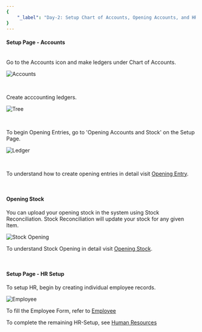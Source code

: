 ```yaml
---
{
	"_label": "Day-2: Setup Chart of Accounts, Opening Accounts, and HR"
}
---
```


#### Setup Page - Accounts
<br>
Go to the Accounts icon and make ledgers under Chart of Accounts.

![Accounts](img/seconddaysetup-accounts.png)

<br>


Create acccounting ledgers.

![Tree](img/seconddaysetup-tree.png)

<br>

To begin Opening Entries, go to 'Opening Accounts and Stock' on the Setup Page. 

![Ledger](img/seconddaysetup-accounts-jv.png)

<br>


To understand how to create opening entries in detail visit [Opening Entry](docs.user.setup.opening.html).

<br>

#### Opening Stock

You can upload your opening stock in the system using Stock Reconciliation. Stock Reconciliation will update your stock for any given Item. 

![Stock Opening](img/seconddaysetup-stock-opening.png)
<br>


To understand Stock Opening in detail visit [Opening Stock](docs.user.accounts.opening_stock.html).

<br>

#### Setup Page - HR Setup

To setup HR, begin by creating individual employee records.


![Employee](img/seconddaysetup-hr.png)

To fill the Employee Form, refer to [Employee](docs.user.hr.employee.html)

To complete the remaining HR-Setup, see [Human Resources](docs.user.hr.html)